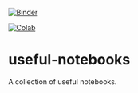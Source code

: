 [![Binder](https://mybinder.org/badge_logo.svg)](https://mybinder.org/v2/gh/pinshuai/useful-notebooks/master?filepath=colormap.ipynb)

[![Colab](https://colab.research.google.com/assets/colab-badge.svg)](https://colab.research.google.com/github/pinshuai/useful-notebooks/blob/master "Open the repository in Google Colaboratory")

# useful-notebooks

A collection of useful notebooks.

